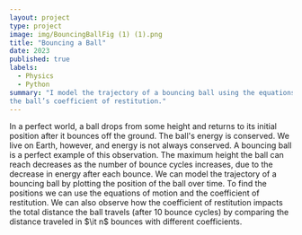 ```yaml
---
layout: project
type: project
image: img/BouncingBallFig (1) (1).png
title: "Bouncing a Ball"
date: 2023
published: true
labels:
  - Physics 
  - Python
summary: "I model the trajectory of a bouncing ball using the equations of motion, initial conditions, and
the ball’s coefficient of restitution."
---
```

In a perfect world, a ball drops from some height and returns to its initial position after it bounces off 
the ground. The ball's energy is conserved. We live on Earth, however, and energy is not always conserved. A bouncing 
ball is a perfect example of this observation. The maximum height the ball can reach decreases as the number of 
bounce cycles increases, due to the decrease in energy after each bounce. We can model the trajectory of a bouncing ball 
by plotting the position of the ball over time. To find the positions we can use the equations of motion and the 
coefficient of restitution. We can also observe how the coefficient of restitution impacts the total distance the 
ball travels (after 10 bounce cycles) by comparing the distance traveled in $\it n$ bounces with different 
coefficients. 
